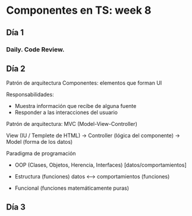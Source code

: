 # Componentes en TS: week 8

## Día 1

### Daily. Code Review.

## Día 2

Patrón de arquitectura Componentes: elementos que forman UI

Responsabilidades:

-   Muestra información que recibe de alguna fuente
-   Responder a las interacciones del usuario

Patrón de arquitectura: MVC (Model-View-Controller)

View (IU / Templete de HTML)
-> Controller (lógica del componente)
-> Model (forma de los datos)

Paradigma de programación

-   OOP (Clases, Objetos, Herencia, Interfaces) [datos/comportamientos]

-   Estructura (funciones) datos <--> comportamientos (funciones)
-   Funcional (funciones matemáticamente puras)

## Día 3

